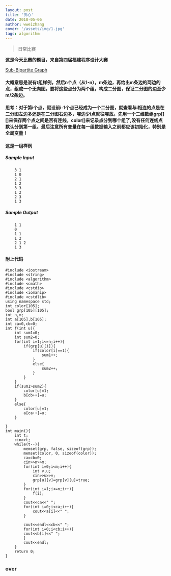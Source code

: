 ```yaml
---
layout: post
title: '贪心'
date: 2018-05-06
author: wweizhang
cover: '/assets/img/1.jpg'
tags: algorithm
---
```


> 日常比赛

**这是今天比赛的题目，来自第四届福建程序设计大赛**

[Sub-Bipartite Graph](http://acm.fzu.edu.cn/problem.php?pid=2141)

#### 大概意思是说有t组样例，然后n个点（从1-n），m条边，再给出m条边的两边的点，组成一个无向图。要将这些点分为两个组，构成二分图，保证二分图的边至少m/2条边。

####  思考：对于第i个点，假设前i-1个点已经成为一个二分图，就查看与i相连的点是在二分图左边多还是在二分图右边多，哪边少i点就往哪放。先用一个二维数组grp[][]来保存两个点之间是否有连线，color[]来记录点分到哪个组了,没有任何连线点默认分到第一组。最后注意所有变量在每一组数据输入之前都应该初始化，特别是全局变量！

#### 这是一组样例

##### Sample Input
```
    3 1
    1 0 
    2 1
    1 2
    3 3
    1 2
    2 3
    1 3
```
##### Sample Output
```
    1 1
    0
    1 1
    1 2
    2 1 2
    1 3
```
#### 附上代码


```clike
#include <iostream>
#include <string>
#include <algorithm>
#include <cmath>
#include <cstdio>
#include <iomanip>
#include <cstdlib>
using namespace std;
int color[105];
bool grp[105][105];
int n,m;
int a[105],b[105];
int ca=0,cb=0;
int f(int u){
	int sum1=0;
	int sum2=0;
	for(int i=1;i<=n;i++){
		if(grp[u][i]){
			if(color[i]==1){
				sum1++;
			}
			else{
				sum2++;
			}
		}	
	}
	if(sum1>sum2){
		color[u]=1;
		b[cb++]=u;
	}
	else{
		color[u]=1;
		a[ca++]=u;
	}

} 
int main(){
	int t;
	cin>>t;
	while(t--){
		memset(grp, false, sizeof(grp)); 
		memset(color, 0, sizeof(color)); 
		ca=cb=0;
		cin>>n>>m;
		for(int i=0;i<m;i++){
			int v,u;
			cin>>u>>v;
			grp[u][v]=grp[v][u]=true;
		}
		for(int i=1;i<=n;i++){
			f(i);
		}
		cout<<ca<<" ";
		for(int i=0;i<ca;i++){
			cout<<a[i]<<" ";
		}
	
		cout<<endl<<cb<<" ";
		for(int i=0;i<cb;i++){
		cout<<b[i]<<" ";
		}
		cout<<endl;
	}
	return 0;
}

```

### over